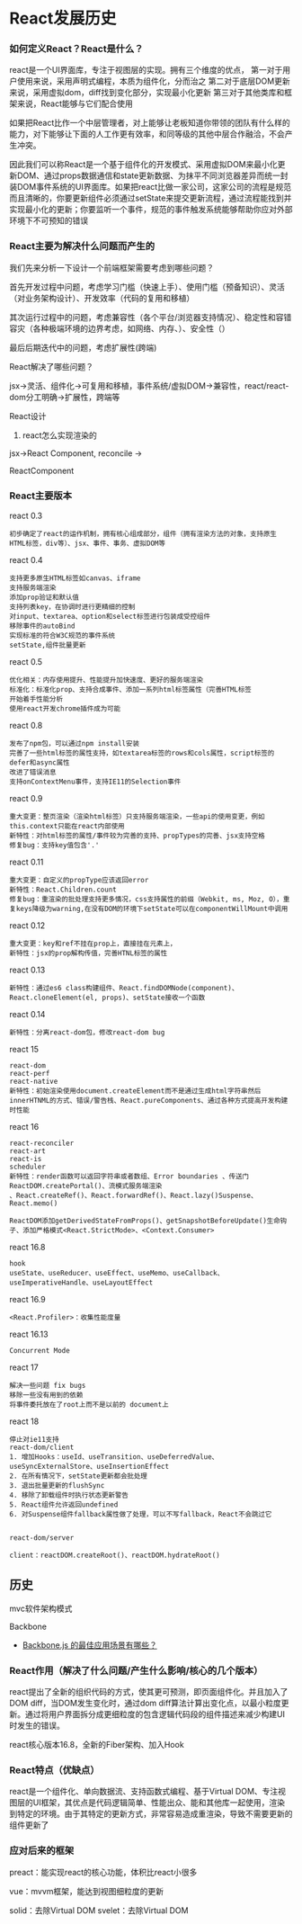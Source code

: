 # React发展历史

### 如何定义React？React是什么？
react是一个UI界面库，专注于视图层的实现。拥有三个维度的优点，
第一对于用户使用来说，采用声明式编程，本质为组件化，分而治之
第二对于底层DOM更新来说，采用虚拟dom，diff找到变化部分，实现最小化更新
第三对于其他类库和框架来说，React能够与它们配合使用

如果把React比作一个中层管理者，对上能够让老板知道你带领的团队有什么样的能力，对下能够让下面的人工作更有效率，和同等级的其他中层合作融洽，不会产生冲突。

因此我们可以称React是一个基于组件化的开发模式、采用虚拟DOM来最小化更新DOM、通过props数据通信和state更新数据、为抹平不同浏览器差异而统一封装DOM事件系统的UI界面库。如果把react比做一家公司，这家公司的流程是规范而且清晰的，你要更新组件必须通过setState来提交更新流程，通过流程能找到并实现最小化的更新；你要监听一个事件，规范的事件触发系统能够帮助你应对外部环境下不可预知的错误

### React主要为解决什么问题而产生的

我们先来分析一下设计一个前端框架需要考虑到哪些问题？

首先开发过程中问题，考虑学习门槛（快速上手）、使用门槛（预备知识）、灵活（对业务架构设计）、开发效率（代码的复用和移植）

其次运行过程中的问题，考虑兼容性（各个平台/浏览器支持情况）、稳定性和容错容灾（各种极端环境的边界考虑，如网络、内存、）、安全性（）

最后后期迭代中的问题，考虑扩展性(跨端)

React解决了哪些问题？

jsx->灵活、组件化->可复用和移植，事件系统/虚拟DOM->兼容性，react/react-dom分工明确->扩展性，跨端等

React设计
1. react怎么实现渲染的

jsx->React Component,
reconcile ->

ReactComponent


### React主要版本

react 0.3
```
初步确定了react的运作机制，拥有核心组成部分，组件（拥有渲染方法的对象，支持原生HTML标签，div等）、jsx、事件、事务、虚拟DOM等
```
react 0.4
```
支持更多原生HTML标签如canvas、iframe
支持服务端渲染
添加prop验证和默认值
支持列表key，在协调时进行更精细的控制
对input、textarea、option和select标签进行包装成受控组件
移除事件的autoBind
实现标准的符合W3C规范的事件系统
setState,组件批量更新
```
react 0.5
```
优化相关：内存使用提升、性能提升加快速度、更好的服务端渲染
标准化：标准化prop、支持合成事件、添加一系列html标签属性（完善HTML标签
开始着手性能分析
使用react开发chrome插件成为可能
```
react 0.8
```
发布了npm包，可以通过npm install安装
完善了一些html标签的属性支持，如textarea标签的rows和cols属性，script标签的defer和async属性
改进了错误消息
支持onContextMenu事件，支持IE11的Selection事件
```
react 0.9
```
重大变更：整页渲染（渲染html标签）只支持服务端渲染，一些api的使用变更，例如this.context只能在react内部使用
新特性：对html标签的属性/事件较为完善的支持、propTypes的完善、jsx支持空格
修复bug：支持key值包含'.'
```
react 0.11
```
重大变更：自定义的propType应该返回error
新特性：React.Children.count
修复bug：重渲染的批处理支持更多情况，css支持属性的前缀（Webkit, ms, Moz, O），重复keys降级为warning,在没有DOM的环境下setState可以在componentWillMount中调用
```
react 0.12
```
重大变更：key和ref不挂在prop上，直接挂在元素上，
新特性：jsx的prop解构传值，完善HTNL标签的属性
```
react 0.13
```
新特性：通过es6 class构建组件、React.findDOMNode(component)、React.cloneElement(el, props)、setState接收一个函数
```
react 0.14
```
新特性：分离react-dom包，修改react-dom bug
```
react 15
```
react-dom
react-perf
react-native
新特性：初始渲染使用document.createElement而不是通过生成html字符串然后innerHTNML的方式、错误/警告栈、React.pureComponents、通过各种方式提高开发构建时性能
```
react 16
```
react-reconciler
react-art
react-is
scheduler
新特性：render函数可以返回字符串或者数组、Error boundaries 、传送门ReactDOM.createPortal()、流模式服务端渲染
、React.createRef()、React.forwardRef()、React.lazy()Suspense、React.memo()

ReactDOM添加getDerivedStateFromProps()、getSnapshotBeforeUpdate()生命钩子、添加严格模式<React.StrictMode>、<Context.Consumer>
```

react 16.8
```
hook
useState、useReducer、useEffect、useMemo、useCallback、useImperativeHandle、useLayoutEffect

```
react 16.9
```
<React.Profiler>：收集性能度量
```
react 16.13
```
Concurrent Mode

```

react 17
```
解决一些问题 fix bugs
移除一些没有用到的依赖
将事件委托放在了root上而不是以前的 document上
```

react 18
```
停止对ie11支持
react-dom/client
1. 增加Hooks：useId、useTransition、useDeferredValue、useSyncExternalStore、useInsertionEffect
2. 在所有情况下，setState更新都会批处理
3. 退出批量更新的flushSync
4. 移除了卸载组件时执行状态更新警告
5. React组件允许返回undefined
6. 对Suspense组件fallback属性做了处理，可以不写fallback，React不会跳过它


react-dom/server

client：reactDOM.createRoot()、reactDOM.hydrateRoot()
```


## 历史

mvc软件架构模式

Backbone
- [Backbone.js 的最佳应用场景有哪些？](https://www.zhihu.com/question/19720745/answer/14315565)


### React作用（解决了什么问题/产生什么影响/核心的几个版本）
react提出了全新的组织代码的方式，使其更可预测，即页面组件化。并且加入了DOM diff，当DOM发生变化时，通过dom diff算法计算出变化点，以最小粒度更新。通过将用户界面拆分成更细粒度的包含逻辑代码段的组件描述来减少构建UI时发生的错误。

react核心版本16.8，全新的Fiber架构、加入Hook

### React特点（优缺点）
react是一个组件化、单向数据流、支持函数式编程、基于Virtual DOM、专注视图层的UI框架，其优点是代码逻辑简单、性能出众、能和其他库一起使用，渲染到特定的环境。由于其特定的更新方式，非常容易造成重渲染，导致不需要更新的组件更新了

### 应对后来的框架

preact：能实现react的核心功能，体积比react小很多

vue：mvvm框架，能达到视图细粒度的更新

solid：去除Virtual DOM
svelet：去除Virtual DOM